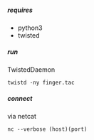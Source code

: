 ##### requires
* python3
* twisted

##### run
TwistedDaemon
```
twistd -ny finger.tac
```

##### connect
via netcat
```
nc --verbose (host)(port)
```

